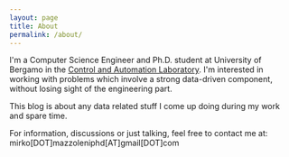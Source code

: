 ```yaml
---
layout: page
title: About
permalink: /about/
---
```


I'm a Computer Science Engineer and Ph.D. student at University of Bergamo in the [Control and Automation Laboratory](http://move.unibg.it/cal/). I'm interested in working with problems which involve a strong data-driven component, without losing sight of the engineering part.

This blog is about any data related stuff I come up doing during my work and spare time.

For information, discussions or just talking, feel free to contact me at:
 mirko[DOT]mazzoleniphd[AT]gmail[DOT]com
